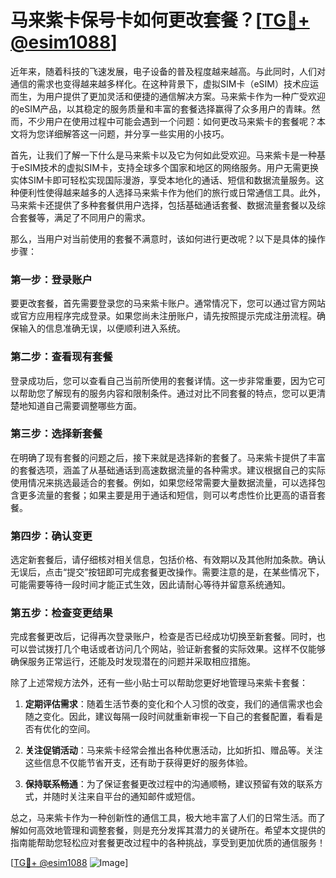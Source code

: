 # 马来紫卡保号卡如何更改套餐？[[TG💪+ @esim1088](https://t.me/s/esim1088)]

近年来，随着科技的飞速发展，电子设备的普及程度越来越高。与此同时，人们对通信的需求也变得越来越多样化。在这种背景下，虚拟SIM卡（eSIM）技术应运而生，为用户提供了更加灵活和便捷的通信解决方案。马来紫卡作为一种广受欢迎的eSIM产品，以其稳定的服务质量和丰富的套餐选择赢得了众多用户的青睐。然而，不少用户在使用过程中可能会遇到一个问题：如何更改马来紫卡的套餐呢？本文将为您详细解答这一问题，并分享一些实用的小技巧。

首先，让我们了解一下什么是马来紫卡以及它为何如此受欢迎。马来紫卡是一种基于eSIM技术的虚拟SIM卡，支持全球多个国家和地区的网络服务。用户无需更换实体SIM卡即可轻松实现国际漫游，享受本地化的通话、短信和数据流量服务。这种便利性使得越来越多的人选择马来紫卡作为他们的旅行或日常通信工具。此外，马来紫卡还提供了多种套餐供用户选择，包括基础通话套餐、数据流量套餐以及综合套餐等，满足了不同用户的需求。

那么，当用户对当前使用的套餐不满意时，该如何进行更改呢？以下是具体的操作步骤：

### **第一步：登录账户**
要更改套餐，首先需要登录您的马来紫卡账户。通常情况下，您可以通过官方网站或官方应用程序完成登录。如果您尚未注册账户，请先按照提示完成注册流程。确保输入的信息准确无误，以便顺利进入系统。

### **第二步：查看现有套餐**
登录成功后，您可以查看自己当前所使用的套餐详情。这一步非常重要，因为它可以帮助您了解现有的服务内容和限制条件。通过对比不同套餐的特点，您可以更清楚地知道自己需要调整哪些方面。

### **第三步：选择新套餐**
在明确了现有套餐的问题之后，接下来就是选择新的套餐了。马来紫卡提供了丰富的套餐选项，涵盖了从基础通话到高速数据流量的各种需求。建议根据自己的实际使用情况来挑选最适合的套餐。例如，如果您经常需要大量数据流量，可以选择包含更多流量的套餐；如果主要是用于通话和短信，则可以考虑性价比更高的语音套餐。

### **第四步：确认变更**
选定新套餐后，请仔细核对相关信息，包括价格、有效期以及其他附加条款。确认无误后，点击“提交”按钮即可完成套餐更改操作。需要注意的是，在某些情况下，可能需要等待一段时间才能正式生效，因此请耐心等待并留意系统通知。

### **第五步：检查变更结果**
完成套餐更改后，记得再次登录账户，检查是否已经成功切换至新套餐。同时，也可以尝试拨打几个电话或者访问几个网站，验证新套餐的实际效果。这样不仅能够确保服务正常运行，还能及时发现潜在的问题并采取相应措施。

除了上述常规方法外，还有一些小贴士可以帮助您更好地管理马来紫卡套餐：

1. **定期评估需求**：随着生活节奏的变化和个人习惯的改变，我们的通信需求也会随之变化。因此，建议每隔一段时间就重新审视一下自己的套餐配置，看看是否有优化的空间。
   
2. **关注促销活动**：马来紫卡经常会推出各种优惠活动，比如折扣、赠品等。关注这些信息不仅能节省开支，还有助于获得更好的服务体验。

3. **保持联系畅通**：为了保证套餐更改过程中的沟通顺畅，建议预留有效的联系方式，并随时关注来自平台的通知邮件或短信。

总之，马来紫卡作为一种创新性的通信工具，极大地丰富了人们的日常生活。而了解如何高效地管理和调整套餐，则是充分发挥其潜力的关键所在。希望本文提供的指南能帮助您轻松应对套餐更改过程中的各种挑战，享受到更加优质的通信服务！

[[TG💪+ @esim1088](https://t.me/s/esim1088) ![Image](https://i.postimg.cc/4NQfJmqS/Snipaste-2025-05-13-00-14-12.png)]